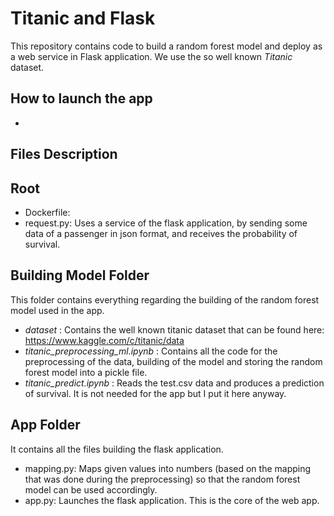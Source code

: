 # Titanic and Flask

This repository contains code to build a random forest model and deploy as a web service in Flask application. We use the so well known _Titanic_ dataset. 

## How to launch the app

- 

## Files Description

## Root 

- Dockerfile:
- request.py: Uses a service of the flask application, by sending some data of a passenger in json format, and receives the probability of survival.

## Building Model Folder

This folder contains everything regarding the building of the random forest model used in the app.

- *dataset* : Contains the well known titanic dataset that can be found here: https://www.kaggle.com/c/titanic/data
- *titanic_preprocessing_ml.ipynb* : Contains all the code for the preprocessing of the data, building of the model and storing the random forest model into a pickle file.
- *titanic_predict.ipynb* : Reads the test.csv data and produces a prediction of survival. It is not needed for the app but I put it here anyway.
  

## App Folder

It contains all the files building the flask application. 

- mapping.py: Maps given values into numbers (based on the mapping that was done during the preprocessing) so that the random forest model can be used accordingly.
- app.py: Launches the flask application. This is the core of the web app.
